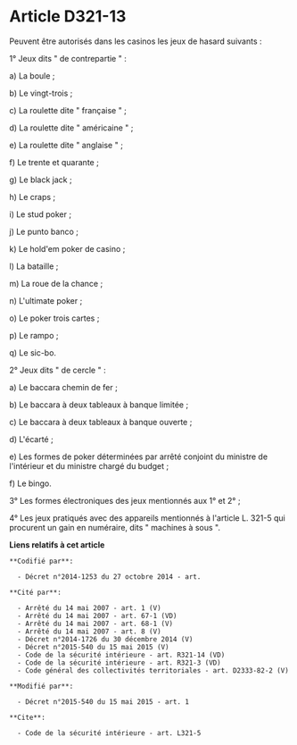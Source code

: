 # Article D321-13

Peuvent être autorisés dans les casinos les jeux de hasard suivants :

1° Jeux dits " de contrepartie " :

a) La boule ;

b) Le vingt-trois ;

c) La roulette dite " française " ;

d) La roulette dite " américaine " ;

e) La roulette dite " anglaise " ;

f) Le trente et quarante ;

g) Le black jack ;

h) Le craps ; 

i) Le stud poker ; 

j) Le punto banco ; 

k) Le hold'em poker de casino ; 

l) La bataille ; 

m) La roue de la chance ; 

n) L'ultimate poker ; 

o) Le poker trois cartes ; 

p) Le rampo ;

q) Le sic-bo. 

2° Jeux dits " de cercle " : 

a) Le baccara chemin de fer ; 

b) Le baccara à deux tableaux à banque limitée ;

c) Le baccara à deux tableaux à banque ouverte ; 

d) L'écarté ; 

e) Les formes de poker déterminées par arrêté conjoint du ministre de l'intérieur et du ministre chargé du budget ;

f) Le bingo.

3° Les formes électroniques des jeux mentionnés aux 1° et 2° ; 

4° Les jeux pratiqués avec des appareils mentionnés à l'article L. 321-5 qui procurent un gain en numéraire, dits " machines
à sous ".

**Liens relatifs à cet article**

	**Codifié par**:

	  - Décret n°2014-1253 du 27 octobre 2014 - art.

	**Cité par**:

	  - Arrêté du 14 mai 2007 - art. 1 (V)
	  - Arrêté du 14 mai 2007 - art. 67-1 (VD)
	  - Arrêté du 14 mai 2007 - art. 68-1 (V)
	  - Arrêté du 14 mai 2007 - art. 8 (V)
	  - Décret n°2014-1726 du 30 décembre 2014 (V)
	  - Décret n°2015-540 du 15 mai 2015 (V)
	  - Code de la sécurité intérieure - art. R321-14 (VD)
	  - Code de la sécurité intérieure - art. R321-3 (VD)
	  - Code général des collectivités territoriales - art. D2333-82-2 (V)

	**Modifié par**:

	  - Décret n°2015-540 du 15 mai 2015 - art. 1

	**Cite**:

	  - Code de la sécurité intérieure - art. L321-5

